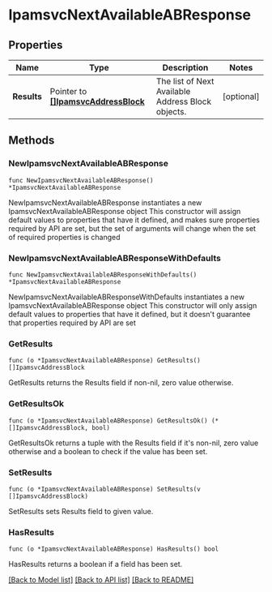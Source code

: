# IpamsvcNextAvailableABResponse

## Properties

Name | Type | Description | Notes
------------ | ------------- | ------------- | -------------
**Results** | Pointer to [**[]IpamsvcAddressBlock**](IpamsvcAddressBlock.md) | The list of Next Available Address Block objects. | [optional] 

## Methods

### NewIpamsvcNextAvailableABResponse

`func NewIpamsvcNextAvailableABResponse() *IpamsvcNextAvailableABResponse`

NewIpamsvcNextAvailableABResponse instantiates a new IpamsvcNextAvailableABResponse object
This constructor will assign default values to properties that have it defined,
and makes sure properties required by API are set, but the set of arguments
will change when the set of required properties is changed

### NewIpamsvcNextAvailableABResponseWithDefaults

`func NewIpamsvcNextAvailableABResponseWithDefaults() *IpamsvcNextAvailableABResponse`

NewIpamsvcNextAvailableABResponseWithDefaults instantiates a new IpamsvcNextAvailableABResponse object
This constructor will only assign default values to properties that have it defined,
but it doesn't guarantee that properties required by API are set

### GetResults

`func (o *IpamsvcNextAvailableABResponse) GetResults() []IpamsvcAddressBlock`

GetResults returns the Results field if non-nil, zero value otherwise.

### GetResultsOk

`func (o *IpamsvcNextAvailableABResponse) GetResultsOk() (*[]IpamsvcAddressBlock, bool)`

GetResultsOk returns a tuple with the Results field if it's non-nil, zero value otherwise
and a boolean to check if the value has been set.

### SetResults

`func (o *IpamsvcNextAvailableABResponse) SetResults(v []IpamsvcAddressBlock)`

SetResults sets Results field to given value.

### HasResults

`func (o *IpamsvcNextAvailableABResponse) HasResults() bool`

HasResults returns a boolean if a field has been set.


[[Back to Model list]](../README.md#documentation-for-models) [[Back to API list]](../README.md#documentation-for-api-endpoints) [[Back to README]](../README.md)


